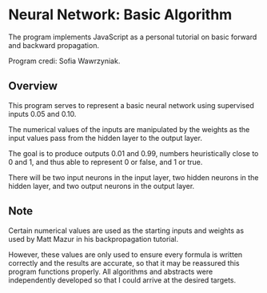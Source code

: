 # Neural Network: Basic Algorithm

The program implements JavaScript as a personal tutorial on basic forward and backward propagation.

Program credi: Sofia Wawrzyniak.

## Overview

This program serves to represent a basic neural network using supervised inputs 0.05 and 0.10. 

The numerical values of the inputs are manipulated by the weights as the input values pass from the hidden layer to the output layer. 

The goal is to produce outputs 0.01 and 0.99, numbers heuristically close to 0 and 1, and thus able to represent 0 or false, and 1 or true.

There will be two input neurons in the input layer, two hidden neurons in the hidden layer, and two output neurons in the output layer.

## Note

Certain numerical values are used as the starting inputs and weights as used by Matt Mazur in his backpropagation tutorial. 

However, these values are only used to ensure every formula is written correctly and the results are accurate, so that it may be reassured this program functions properly. All algorithms and abstracts were independently developed so that I could arrive at the desired targets.
